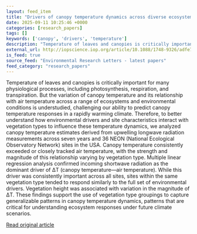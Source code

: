 ```yaml
---
layout: feed_item
title: "Drivers of canopy temperature dynamics across diverse ecosystems"
date: 2025-09-11 10:25:46 +0000
categories: [research_papers]
tags: []
keywords: ['canopy', 'drivers', 'temperature']
description: "Temperature of leaves and canopies is critically important for many physiological processes, including photosynthesis, respiration, and transpiration"
external_url: http://iopscience.iop.org/article/10.1088/1748-9326/adfe7f
is_feed: true
source_feed: "Environmental Research Letters - latest papers"
feed_category: "research_papers"
---
```


Temperature of leaves and canopies is critically important for many physiological processes, including photosynthesis, respiration, and transpiration. But the variation of canopy temperature and its relationship with air temperature across a range of ecosystems and environmental conditions is understudied, challenging our ability to predict canopy temperature responses in a rapidly warming climate. Therefore, to better understand how environmental drivers and site characteristics interact with vegetation types to influence these temperature dynamics, we analyzed canopy temperature estimates derived from upwelling longwave radiation measurements across seven years and 36 NEON (National Ecological Observatory Network) sites in the USA. Canopy temperature consistently exceeded or closely tracked air temperature, with the strength and magnitude of this relationship varying by vegetation type. Multiple linear regression analysis confirmed incoming shortwave radiation as the dominant driver of ΔT (canopy temperature—air temperature). While this driver was consistently important across all sites, sites within the same vegetation type tended to respond similarly to the full set of environmental drivers. Vegetation height was associated with variation in the magnitude of ΔT. These findings support the use of vegetation type groupings to capture generalizable patterns in canopy temperature dynamics, patterns that are critical for understanding ecosystem responses under future climate scenarios.

[Read original article](http://iopscience.iop.org/article/10.1088/1748-9326/adfe7f)
